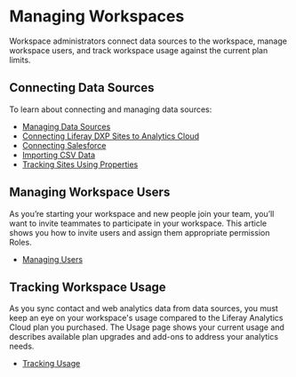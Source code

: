 # Managing Workspaces

Workspace administrators connect data sources to the workspace, manage workspace users, and track workspace usage against the current plan limits.

<!-- management screenshot -->

## Connecting Data Sources

To learn about connecting and managing data sources:

* [Managing Data Sources](../getting-started/connecting-data-sources/managing-data-sources.md)
* [Connecting Liferay DXP Sites to Analytics Cloud](../getting-started/connecting-data-sources/connecting-liferay-dxp-to-analytics-cloud.md)
* [Connecting Salesforce](../people/individuals/adding-a-salesforce-data-source.md)
* [Importing CSV Data](../people/individuals/adding-a-csv-data-source.md)
* [Tracking Sites Using Properties](../getting-started/connecting-data-sources/tracking-sites-and-individuals-using-properties.md)

## Managing Workspace Users

As you’re starting your workspace and new people join your team, you’ll want to invite teammates to participate in your workspace. This article shows you how to invite users and assign them appropriate permission Roles.

* [Managing Users](./managing-users.md)

## Tracking Workspace Usage

As you sync contact and web analytics data from data sources, you must keep an eye on your workspace's usage compared to the Liferay Analytics Cloud plan you purchased. The Usage page shows your current usage and describes available plan upgrades and add-ons to address your analytics needs.

* [Tracking Usage](./tracking-usage.md)

